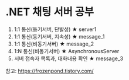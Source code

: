# .NET 채팅 서버 공부

1. 1:1 통신(동기서버, 단발성) ★ server1
2. 1:1 통신(동기서버, 지속성) ★ message_1
3. 1:1 통신(비동기서버) ★ message_2
4. 1:N 통신(비동기서버) ★ AsynchronousServer
5. 서버 접속자 목록과, 대화내용 확인 ★ message_3


참고: https://frozenpond.tistory.com/

